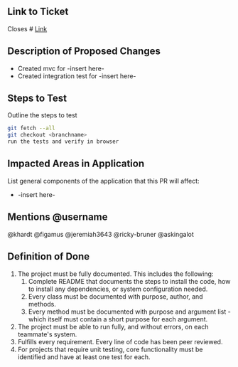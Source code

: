 ## Link to Ticket
Closes # [Link](https://github.com/NSS-Therapeutic-Raccoons/WorkforceManagement/issues/1)

## Description of Proposed Changes
- Created mvc for -insert here-
- Created integration test for -insert here-

## Steps to Test

Outline the steps to test

```sh
git fetch --all
git checkout <branchname>
run the tests and verify in browser
```


## Impacted Areas in Application

List general components of the application that this PR will affect:

* -insert here-

## Mentions @username

@khardt
@figamus
@jeremiah3643
@ricky-bruner
@askingalot

## Definition of Done

1. The project must be fully documented. This includes the following:
    1. Complete README that documents the steps to install the code, how to install any dependencies, or system configuration needed.
    1. Every class must be documented with purpose, author, and methods.
    1. Every method must be documented with purpose and argument list - which itself must contain a short purpose for each argument.
1. The project must be able to run fully, and without errors, on each teammate's system.
1. Fulfills every requirement.
Every line of code has been peer reviewed.
1. For projects that require unit testing, core functionality must be identified and have at least one test for each.